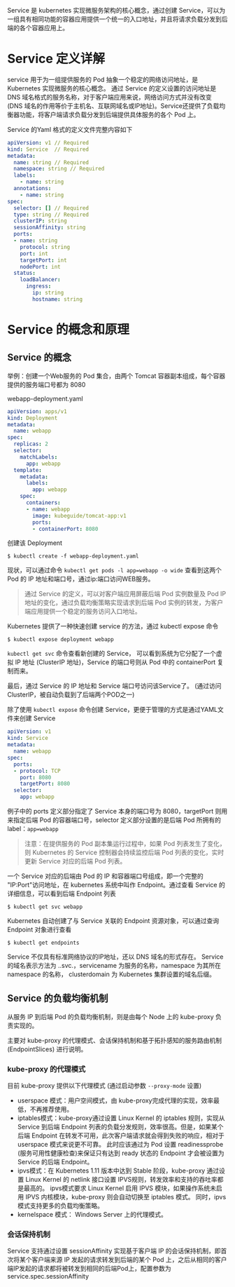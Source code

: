 Service 是 kubernetes 实现微服务架构的核心概念，通过创建 Service，可以为一组具有相同功能的容器应用提供一个统一的入口地址，并且将请求负载分发到后端的各个容器应用上。



# Service 定义详解

service 用于为一组提供服务的 Pod 抽象一个稳定的网络访问地址，是 Kubernetes 实现微服务的核心概念。 通过 Service 的定义设置的访问地址是 DNS 域名格式的服务名称，对于客户端应用来说，网络访问方式并没有改变 (DNS 域名的作用等价于主机名、互联网域名或IP地址)。Service还提供了负载均衡器功能，将客户端请求负载分发到后端提供具体服务的各个 Pod 上。



Service 的Yaml 格式的定义文件完整内容如下

```yaml
apiVersion: v1 // Required
kind: Service  // Required
metadata: 
  name: string // Required
  namespace: string // Required
  labels:
    - name: string
  annotations:
    - name: string
spec:
  selector: [] // Required
  type: string // Required
  clusterIP: string
  sessionAffinity: string
  ports:
  - name: string
    protocol: string
    port: int
    targetPort: int
    nodePort: int
  status:
    loadBalancer:
      ingress:
        ip: string
        hostname: string
```





# Service 的概念和原理



## Service 的概念

举例：创建一个Web服务的 Pod 集合，由两个 Tomcat 容器副本组成，每个容器提供的服务端口号都为 8080

webapp-deployment.yaml

```yaml
apiVersion: apps/v1
kind: Deployment
metadata:
  name: webapp
spec:
  replicas: 2
  selector:
    matchLabels:
      app: webapp
  template:
    metadata:
      labels:
        app: webapp
    spec:
      containers:
      - name: webapp
        image: kubeguide/tomcat-app:v1
        ports:
        - containerPort: 8080
```

创建该 Deployment

```shell
$ kubectl create -f webapp-deployment.yaml
```

现状，可以通过命令 `kubectl get pods -l app=webapp -o wide` 查看到这两个 Pod 的 IP 地址和端口号，通过ip:端口访问WEB服务。

> 通过 Service 的定义，可以对客户端应用屏蔽后端  Pod 实例数量及 Pod IP 地址的变化，通过负载均衡策略实现请求到后端 Pod 实例的转发，为客户端应用提供一个稳定的服务访问入口地址。

Kubernetes 提供了一种快速创建 service 的方法，通过 kubectl expose 命令

```shell
$ kubectl expose deployment webapp
```

`kubectl get svc` 命令查看新创建的 Service， 可以看到系统为它分配了一个虚拟 IP 地址 (ClusterIP 地址)，Service 的端口号则从 Pod 中的 containerPort 复制而来。

最后，通过 Service 的 IP 地址和 Service 端口号访问该Service了。 (通过访问ClusterIP，被自动负载到了后端两个POD之一)



除了使用 `kubectl expose` 命令创建 Service，更便于管理的方式是通过YAML文件来创建 Service

```yaml
apiVersion: v1
kind: Service
metadata:
  name: webapp
spec:
  ports:
  - protocol: TCP
    port: 8080
    targetPort: 8080
  selector:
    app: webapp
```

例子中的 ports 定义部分指定了 Service 本身的端口号为 8080，targetPort 则用来指定后端 Pod 的容器端口号，selector 定义部分设置的是后端 Pod 所拥有的 label：`app=webapp`

> 注意：在提供服务的 Pod 副本集运行过程中，如果 Pod 列表发生了变化，则 Kubernetes 的 Service 控制器会持续监控后端 Pod 列表的变化，实时更新 Service 对应的后端 Pod 列表。



一个 Service 对应的后端由 Pod 的 IP 和容器端口号组成，即一个完整的 "IP:Port"访问地址，在 kubernetes 系统中叫作 Endpoint。通过查看 Service 的详细信息，可以看到后端 Endpoint 列表

```shell
$ kubectl get svc webapp
```

Kubernetes 自动创建了与 Service 关联的 Endpoint 资源对象，可以通过查询 Endpoint 对象进行查看

```shell
$ kubectl get endpoints
```

Service 不仅具有标准网络协议的IP地址，还以 DNS 域名的形式存在。 Service 的域名表示方法为 <servicename>.<namespace>.svc.<clusterdomain>，servicename 为服务的名称，namespace 为其所在 namespace 的名称， clusterdomain 为 Kubernetes 集群设置的域名后缀。



## Service 的负载均衡机制

从服务 IP 到后端 Pod 的负载均衡机制，则是由每个 Node 上的 kube-proxy 负责实现的。

主要对 kube-proxy 的代理模式、会话保持机制和基于拓扑感知的服务路由机制 (EndpointSlices) 进行说明。



### kube-proxy 的代理模式

目前 kube-proxy 提供以下代理模式 (通过启动参数 `--proxy-mode` 设置)

- userspace 模式：用户空间模式，由 kube-proxy完成代理的实现，效率最低，不再推荐使用。
- iptables模式：kube-proxy通过设置 Linux Kernel 的 iptables 规则，实现从 Service 到后端 Endpoint 列表的负载分发规则，效率很高。但是，如果某个后端 Endpoint 在转发不可用，此次客户端请求就会得到失败的响应，相对于 userspace 模式来说更不可靠。 此时应该通过为 Pod 设置 readinessprobe (服务可用性健康检查)来保证只有达到 ready 状态的 Endpoint 才会被设置为 Service 的后端 Endpoint。
- ipvs模式：在 Kubernetes 1.11 版本中达到 Stable 阶段，kube-proxy 通过设置  Linux Kernel 的 netlink 接口设置 IPVS规则，转发效率和支持的吞吐率都是最高的。 ipvs模式要求 Linux Kernel 启用 IPVS 模块，如果操作系统未启用 IPVS 内核模块，kube-proxy 则会自动切换至 iptables  模式。 同时，ipvs 模式支持更多的负载均衡策略。
- kernelspace 模式： Windows Server 上的代理模式。



### 会话保持机制

Service 支持通过设置 sessionAffinity 实现基于客户端 IP 的会话保持机制，即首次将某个客户端来源 IP 发起的请求转发到后端的某个 Pod 上，之后从相同的客户端IP发起的请求都将被转发到相同的后端Pod上，配置参数为 service.spec.sessionAffinity

```yaml
```











































